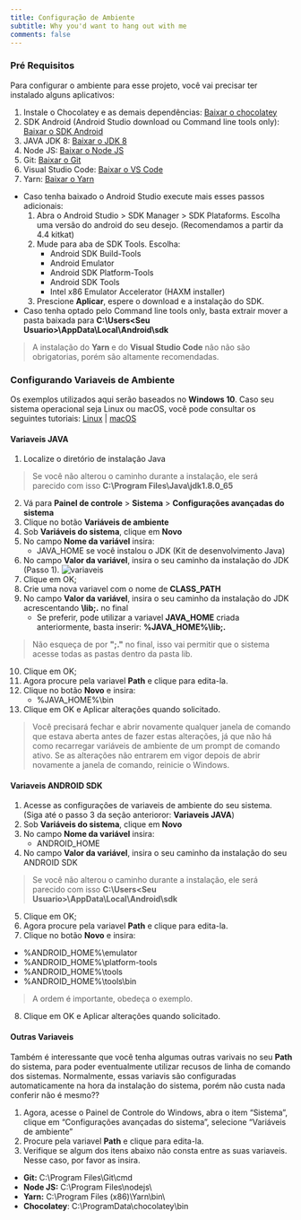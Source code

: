 ```yaml
---
title: Configuração de Ambiente
subtitle: Why you'd want to hang out with me
comments: false
---
```


### Pré Requisitos
Para configurar o ambiente para esse projeto, você vai precisar ter instalado alguns aplicativos:

1. Instale o Chocolatey e as demais dependências: [Baixar o chocolatey](https://chocolatey.org/docs/installation)
2. SDK Android (Android Studio download ou Command line tools only): [Baixar o SDK Android](https://developer.android.com/studio/#downloads)
3. JAVA JDK 8: [Baixar o JDK 8](https://www.oracle.com/technetwork/pt/java/javase/downloads/jdk8-downloads-2133151.html)
4. Node JS: [Baixar o Node JS](https://nodejs.org/en/download/)
5. Git:  [Baixar o Git](https://git-scm.com/downloads)
6. Visual Studio Code: [Baixar o VS Code](https://code.visualstudio.com/download)
7. Yarn: [Baixar o Yarn](https://yarnpkg.com/lang/pt-br/docs/install/#windows-stable)

* Caso tenha baixado o Android Studio execute mais esses passos adicionais:
   1. Abra o Android Studio > SDK Manager > SDK Plataforms. Escolha uma versão do android do seu desejo. (Recomendamos a partir da 4.4 kitkat)
   2. Mude para aba de SDK Tools. Escolha:
      * Android SDK Build-Tools
      * Android Emulator
      * Android SDK Platform-Tools
      * Android SDK Tools
      * Intel x86 Emulator Accelerator (HAXM installer)
   3. Prescione **Aplicar**, espere o download e a instalação do SDK.
* Caso tenha optado pelo Command line tools only, basta extrair mover a pasta baixada para **C:\Users\<Seu Usuario>\AppData\Local\Android\sdk**
      
> A instalação do **Yarn** e do **Visual Studio Code** não não são obrigatorias, porém são altamente recomendadas.
### Configurando Variaveis de Ambiente
Os exemplos utilizados aqui serão baseados no **Windows 10**.   Caso seu sistema operacional seja Linux ou macOS, você pode consultar os seguintes tutoriais: [Linux](https://docs.rocketseat.dev/ambiente-react-native/android/linux#configurando-sdk-do-android-no-linux) | [macOS](https://docs.rocketseat.dev/ambiente-react-native/android/macos#configurando-sdk-do-android-no-macos)

#### Variaveis JAVA
1. Localize o diretório de instalação Java
>Se você não alterou o caminho durante a instalação, ele será parecido com isso **__C:\Program Files\Java\jdk1.8.0_65__**
2. Vá para **Painel de controle** > **Sistema** > **Configurações avançadas do sistema**
3. Clique no botão **Variáveis de ambiente**
4. Sob **Variáveis do sistema**, clique em **Novo**
5. No campo **Nome da variável** insira:
   * JAVA_HOME se você instalou o JDK (Kit de desenvolvimento Java)
6. No campo **Valor da variável**, insira o seu caminho da instalação do JDK (Passo 1). 
![variaveis](https://confluence.atlassian.com/confbr1/files/933709538/933709842/1/1489011355129/JAVA_HOME.png)
7. Clique em OK;
8. Crie uma nova variavel com o nome de **CLASS_PATH**
9. No campo **Valor da variável**, insira o seu caminho da instalação do JDK acrescentando **\lib;.** no final
   * Se preferir, pode utilizar a variavel **JAVA_HOME** criada anteriormente, basta inserir: **__%JAVA_HOME%\lib;.__** 
> Não esqueça de por **";."** no final, isso vai permitir que o sistema acesse todas as pastas dentro da pasta lib.
10. Clique em OK;
11. Agora procure pela variavel **Path** e clique para edita-la.
12. Clique no botão **Novo** e insira:
    * %JAVA_HOME%\bin
8. Clique em OK e Aplicar alterações quando solicitado.

>Você precisará fechar e abrir novamente qualquer janela de comando que estava aberta antes de fazer estas alterações, já que não há como recarregar variáveis de ambiente de um prompt de comando ativo. Se as alterações não entrarem em vigor depois de abrir novamente a janela de comando, reinicie o Windows.

#### Variaveis ANDROID SDK
1. Acesse as configurações de variaveis de ambiente do seu sistema. (Siga até o passo 3 da seção anterioror: **Variaveis JAVA**)
2. Sob **Variáveis do sistema**, clique em **Novo**
3. No campo **Nome da variável** insira:
   * ANDROID_HOME
4. No campo **Valor da variável**, insira o seu caminho da instalação do seu ANDROID SDK
>Se você não alterou o caminho durante a instalação, ele será parecido com isso **C:\Users\<Seu Usuario>\AppData\Local\Android\sdk**
5. Clique em OK;
6. Agora procure pela variavel **Path** e clique para edita-la.
12. Clique no botão **Novo** e insira:
   * %ANDROID_HOME%\emulator
   * %ANDROID_HOME%\platform-tools
   * %ANDROID_HOME%\tools
   * %ANDROID_HOME%\tools\bin
>A ordem é importante, obedeça o exemplo.
8. Clique em OK e Aplicar alterações quando solicitado.

#### Outras Variaveis
Também é interessante que você tenha algumas outras varivais no seu **Path** do sistema, para poder eventualmente utilizar recusos de linha de comando dos sistemas. Normalmente, essas variavis são configuradas automaticamente na hora da instalação do sistema, porém não custa nada conferir não é mesmo??

1. Agora, acesse o Painel de Controle do Windows, abra o item “Sistema”, clique em “Configurações avançadas do sistema”, selecione “Variáveis de ambiente”
2. Procure pela variavel **Path** e clique para edita-la.
3. Verifique se algum dos itens abaixo não consta entre as suas variaveis. Nesse caso, por favor as insira.

* __Git:__ C:\Program Files\Git\cmd
* __Node JS:__ C:\Program Files\nodejs\
* __Yarn:__ C:\Program Files (x86)\Yarn\bin\
* __Chocolatey__: C:\ProgramData\chocolatey\bin
